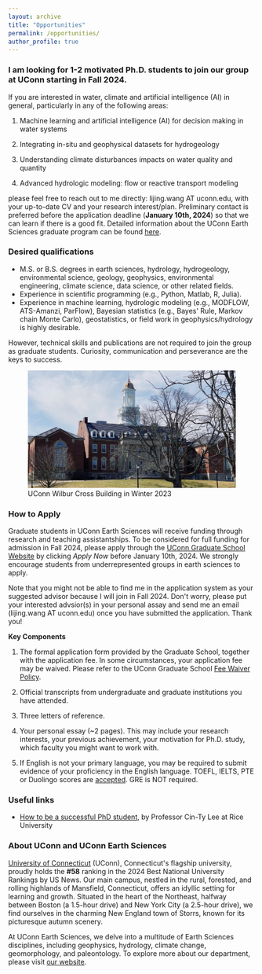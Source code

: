 ```yaml
---
layout: archive
title: "Opportunities"
permalink: /opportunities/
author_profile: true
---
```


### I am looking for 1-2 motivated Ph.D. students to join our group at UConn starting in Fall 2024. 

If you are interested in water, climate and artificial intelligence (AI) in general, particularly in any of the following areas:

1) Machine learning and artificial intelligence (AI) for decision making in water systems 

2) Integrating in-situ and geophysical datasets for hydrogeology

3) Understanding climate disturbances impacts on water quality and quantity

4) Advanced hydrologic modeling: flow or reactive transport modeling

please feel free to reach out to me directly: lijing.wang AT uconn.edu, with your up-to-date CV and your research interest/plan. Preliminary contact is preferred before the application deadline (**January 10th, 2024**) so that we can learn if there is a good fit. Detailed information about the UConn Earth Sciences graduate program can be found [here](https://earthsciences.uconn.edu/graduateprogram/). 

### Desired qualifications

- M.S. or B.S. degrees in earth sciences, hydrology, hydrogeology, environmental science, geology, geophysics, environmental engineering, climate science, data science, or other related fields.
- Experience in scientific programming (e.g., Python, Matlab, R, Julia).
- Experience in machine learning, hydrologic modeling (e.g., MODFLOW, ATS-Amanzi, ParFlow), Bayesian statistics (e.g., Bayes' Rule, Markov chain Monte Carlo), geostatistics, or field work in geophysics/hydrology is highly desirable. 

However, technical skills and publications are not required to join the group as graduate students. Curiosity, communication and perseverance are the keys to success. 

<figure>
   <img src="/images/UConn_photo.JPG" alt="UConn Wilbur Cross Building">
   <figcaption>UConn Wilbur Cross Building in Winter 2023</figcaption>
</figure>


### How to Apply

Graduate students in UConn Earth Sciences will receive funding through research and teaching assistantships. To be considered for full funding for admission in Fall 2024, please apply through the [UConn Graduate School Website](https://grad.uconn.edu/admissions/apply-to-uconn/) by clicking *Apply Now* before January 10th, 2024. We strongly encourage students from underrepresented groups in earth sciences to apply. 

Note that you might not be able to find me in the application system as your suggested advisor because I will join in Fall 2024. Don't worry, please put your interested advsior(s) in your personal assay and send me an email (lijing.wang AT uconn.edu) once you have submitted the application. Thank you! 

**Key Components**

1. The formal application form provided by the Graduate School, together with the application fee. In some circumstances, your application fee may be waived. Please refer to the UConn Graduate School [Fee Waiver Policy](https://grad.uconn.edu/admissions/application-fee-waivers/). 

2. Official transcripts from undergraduate and graduate institutions you have attended. 

3. Three letters of reference. 

4. Your personal essay (~2 pages). This may include your research interests, your previous achievement, your motivation for Ph.D. study, which faculty you might want to work with. 

5. If English is not your primary language, you may be required to submit evidence of your proficiency in the English language. TOEFL, IELTS, PTE or Duolingo scores are [accepted](https://grad.uconn.edu/admissions/requirements/). GRE is NOT required. 


### Useful links

- [How to be a successful PhD student](https://static1.squarespace.com/static/54b9bb6fe4b07b4a7d145b55/t/557adbffe4b08cdd585d48c2/1434115071095/2011-HowtodoaPHD.pdf), by Professor Cin-Ty Lee at Rice University


### About UConn and UConn Earth Sciences

[University of Connecticut](https://uconn.edu/) (UConn), Connecticut's flagship university, proudly holds the **#58** ranking in the 2024 Best National University Rankings by US News. Our main campus, nestled in the rural, forested, and rolling highlands of Mansfield, Connecticut, offers an idyllic setting for learning and growth. Situated in the heart of the Northeast, halfway between Boston (a 1.5-hour drive) and New York City (a 2.5-hour drive), we find ourselves in the charming New England town of Storrs, known for its picturesque autumn scenery.

At UConn Earth Sciences, we delve into a multitude of Earth Sciences disciplines, including geophysics, hydrology, climate change, geomorphology, and paleontology. To explore more about our department, please visit [our website](https://earthsciences.uconn.edu/).

<!---
1. Fellowship
2. UConn information
-->




